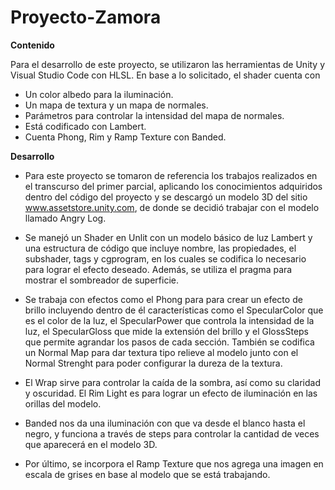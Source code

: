 # Proyecto-Zamora

**Contenido**

Para el desarrollo de este proyecto, se utilizaron las herramientas de Unity y Visual Studio Code con HLSL. En base a lo solicitado, el shader cuenta con

- Un color albedo para la iluminación.
- Un mapa de textura y un mapa de normales.
- Parámetros para controlar la intensidad del mapa de normales.
- Está codificado con Lambert.
- Cuenta Phong, Rim y Ramp Texture con Banded.

**Desarrollo**

- Para este proyecto se tomaron de referencia los trabajos realizados en el transcurso del primer parcial, aplicando los conocimientos adquiridos dentro del código del proyecto y se descargó un modelo 3D del sitio www.assetstore.unity.com, de donde se decidió trabajar con el modelo llamado Angry Log.

- Se manejó un Shader en Unlit con un modelo básico de luz Lambert y una estructura de código que incluye nombre, las propiedades, el subshader, tags y cgprogram, en los cuales se codifica lo necesario para lograr el efecto deseado. Además, se utiliza el pragma para mostrar el sombreador de superficie.
- Se trabaja con efectos como el Phong para para crear un efecto de brillo incluyendo dentro de él características como el SpecularColor que es el color de la luz, el SpecularPower que controla la intensidad de la luz, el SpecularGloss que mide la extensión del brillo y el GlossSteps que permite agrandar los pasos de cada sección. También se codifica un Normal Map para dar textura tipo relieve al modelo junto con el Normal Strenght para poder configurar la dureza de la textura.
- El Wrap sirve para controlar la caída de la sombra, así como su claridad y oscuridad. El Rim Light es para lograr un efecto de iluminación en las orillas del modelo.
- Banded nos da una iluminación con que va desde el blanco hasta el negro, y funciona a través de steps para controlar la cantidad de veces que aparecerá en el modelo 3D.
- Por último, se incorpora el Ramp Texture que nos agrega una imagen en escala de grises en base al modelo que se está trabajando.
